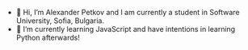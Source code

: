 - 👋 Hi, I’m Alexander Petkov and I am currently a student in Software University, Sofia, Bulgaria.
- 🌱 I’m currently learning JavaScript and have intentions in learning Python afterwards!



<!---
alexpetkoff/alexpetkoff is a ✨ special ✨ repository because its `README.md` (this file) appears on your GitHub profile.
You can click the Preview link to take a look at your changes.
--->
